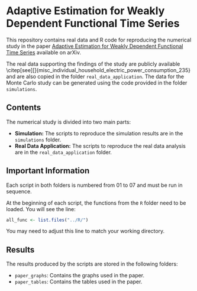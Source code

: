 
# Adaptive Estimation for Weakly Dependent Functional Time Series

This repository contains real data and R code for reproducing the numerical study in the paper [Adaptive Estimation for Weakly Dependent Functional Time Series](https://arxiv.org/abs/2403.13706) available on arXiv.

The real data supporting the findings of the study are publicly available \citep[see][]{misc_individual_household_electric_power_consumption_235} and are also copied in the folder `real_data_application`. The data for the Monte Carlo study can be generated using the code provided in the folder `simulations`.

## Contents

The numerical study is divided into two main parts:

- **Simulation:** The scripts to reproduce the simulation results are in the `simulations` folder.
- **Real Data Application:** The scripts to reproduce the real data analysis are in the `real_data_application` folder.

## Important Information

Each script in both folders is numbered from 01 to 07 and must be run in sequence.

At the beginning of each script, the functions from the `R` folder need to be loaded. You will see the line:

```r
all_func <- list.files("../R/")
```

You may need to adjust this line to match your working directory.

## Results

The results produced by the scripts are stored in the following folders:

- `paper_graphs`: Contains the graphs used in the paper.
- `paper_tables`: Contains the tables used in the paper.
